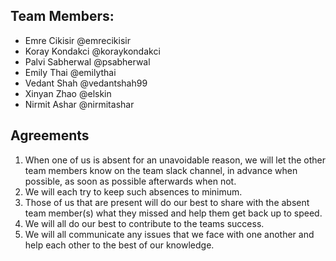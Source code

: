 ## Team Members:
- Emre Cikisir @emrecikisir
- Koray Kondakci @koraykondakci
- Palvi Sabherwal @psabherwal
- Emily Thai @emilythai
- Vedant Shah @vedantshah99
- Xinyan Zhao @elskin
- Nirmit Ashar @nirmitashar

## Agreements
1. When one of us is absent for an unavoidable reason, we will let the other team members know on the team slack channel, in advance when possible, as soon as possible afterwards when not.
2. We will each try to keep such absences to minimum.
3. Those of us that are present will do our best to share with the absent team member(s) what they missed and help them get back up to speed.
4. We will all do our best to contribute to the teams success.
5. We will all communicate any issues that we face with one another and help each other to the best of our knowledge.
